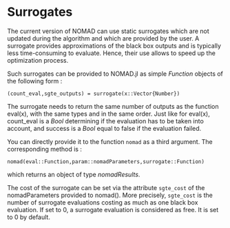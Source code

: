 # Surrogates

The current version of NOMAD can use static surrogates which are not updated
during the algorithm and which are provided by the user. A surrogate provides
approximations of the black box outputs and is typically less time-consuming to
evaluate. Hence, their use allows to speed up the optimization process.

Such surrogates can be provided to NOMAD.jl as simple *Function* objects of the
following form :

    (count_eval,sgte_outputs) = surrogate(x::Vector{Number})

The surrogate needs to return the same number of outputs as the function
eval(x), with the same types and in the same order. Just like for eval(x),
count_eval is a *Bool* determining if the evaluation has to be taken into account,
and success is a *Bool* equal to false if the evaluation failed.

You can directly provide it to the function `nomad` as a third argument. The
corresponding method is :

    nomad(eval::Function,param::nomadParameters,surrogate::Function)

which returns an object of type *nomadResults*.

The cost of the surrogate can be set via the attribute `sgte_cost` of the
nomadParameters provided to nomad(). More precisely, `sgte_cost` is the number
of surrogate evaluations costing as much as one black box evaluation.
If set to 0, a surrogate evaluation is considered as free.
It is set to 0 by default.
